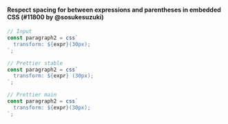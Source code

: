 #### Respect spacing for between expressions and parentheses in embedded CSS (#11800 by @sosukesuzuki)

<!-- Optional description if it makes sense. -->

<!-- prettier-ignore -->
```jsx
// Input
const paragraph2 = css`
  transform: ${expr}(30px);
`;

// Prettier stable
const paragraph2 = css`
  transform: ${expr} (30px);
`;

// Prettier main
const paragraph2 = css`
  transform: ${expr}(30px);
`;

```
